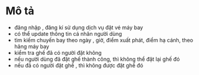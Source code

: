 # Mô tả 

- đăng nhập , đăng kí sử dụng dịch vụ đặt vé máy bay
- có thể update thông tin cá nhân người dùng
- tìm kiếm chuyến bay theo ngày , giờ, điểm xuất phát, điểm hạ cánh, theo hãng máy bay
- kiểm tra ghế đã có người đặt không
- nếu người dùng đã đặt ghế thành công, thì không thể đặt lại ghế đó
- nếu đã có người đặt ghế , thì không được đặt ghế đó
